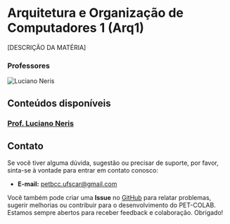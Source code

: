 # Arquitetura e Organização de Computadores 1 (Arq1)

[DESCRIÇÃO DA MATÉRIA]

### Professores 
![Luciano Neris](https://img.shields.io/badge/Luciano_Neris-%2300599C.svg?style=for-the-badge&logo=GoogleScholar&logoColor=white)


## Conteúdos disponíveis

### [Prof. Luciano Neris](/materias/Arq1/Neris/README.md)


## Contato

Se você tiver alguma dúvida, sugestão ou precisar de suporte, por favor, sinta-se à vontade para entrar em contato conosco:

- **E-mail:** petbcc.ufscar@gmail.com

Você também pode criar uma **Issue** no [GitHub](https://github.com/petbccufscar/pet-colab/issues) para relatar problemas, sugerir melhorias ou contribuir para o desenvolvimento do PET-COLAB. Estamos sempre abertos para receber feedback e colaboração. Obrigado!